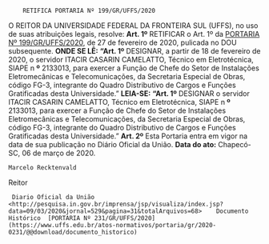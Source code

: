         RETIFICA PORTARIA Nº 199/GR/UFFS/2020  

 O REITOR DA UNIVERSIDADE FEDERAL DA FRONTEIRA SUL (UFFS), no uso de suas atribuições legais, resolve:   **Art. 1º**  RETIFICAR o Art. 1º da [PORTARIA Nº 199/GR/UFFS/2020](https://www.uffs.edu.br/atos-normativos/portaria/gr/2020-0199), de 27 de fevereiro de 2020, pulicada no DOU subsequente.   **ONDE SE LÊ:** **“Art. 1º**  DESIGNAR, a partir de 18 de fevereiro de 2020, o servidor ITACIR CASARIN CAMELATTO, Técnico em Eletrotécnica, SIAPE n **º**  2133013, para exercer a Função de Chefe do Setor de Instalações Eletromecânicas e Telecomunicações, da Secretaria Especial de Obras, código FG-3, integrante do Quadro Distributivo de Cargos e Funções Gratificadas desta Universidade.”   **LEIA-SE:** **“Art. 1º**  DESIGNAR o servidor ITACIR CASARIN CAMELATTO, Técnico em Eletrotécnica, SIAPE n **º**  2133013, para exercer a Função de Chefe do Setor de Instalações Eletromecânicas e Telecomunicações, da Secretaria Especial de Obras, código FG-3, integrante do Quadro Distributivo de Cargos e Funções Gratificadas desta Universidade.”   **Art. 2º**  Esta Portaria entra em vigor na data de sua publicação no Diário Oficial da União.        **Data do ato:** Chapecó-SC, 06 de março de 2020.   
 

    Marcelo Recktenvald   
 Reitor 

     Diario Oficial da União <http://pesquisa.in.gov.br/imprensa/jsp/visualiza/index.jsp?data=09/03/2020&jornal=529&pagina=31&totalArquivos=68>    Documento Histórico  [PORTARIA Nº 231/GR/UFFS/2020](https://www.uffs.edu.br/atos-normativos/portaria/gr/2020-0231/@@download/documento_historico)     
      